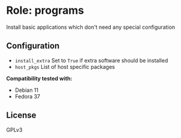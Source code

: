 # Role: programs

Install basic applications which don't need any special configuration

## Configuration

* `install_extra` Set to `True` if extra software should be installed
* `host_pkgs` List of host specific packages

**Compatibility tested with:**
 * Debian 11
 * Fedora 37

## License
GPLv3
